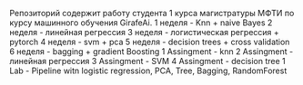 Репозиторий содержит работу студента 1 курса магистратуры МФТИ по курсу машинного обучения GirafeAi.
1 неделя -  Knn + naive Bayes
2 неделя - линейная регрессия
3 неделя - логистическая регрессия + pytorch
4 неделя - svm + pca
5 неделя - decision trees + cross validation
6 неделя - bagging + gradient Boosting
1 Assingment - knn
2 Assingment - линейная регрессия
3 Assingment - SVM
4 Assingment - decision tree
1 Lab - Pipeline witn logistic regression, PCA, Tree, Bagging, RandomForest 
